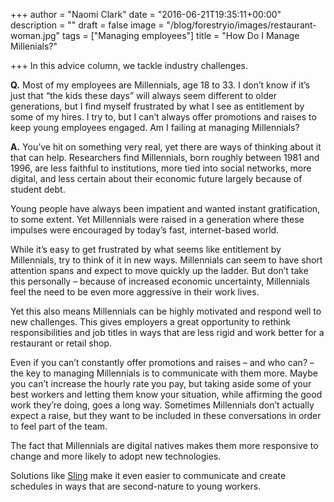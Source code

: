 +++
author = "Naomi Clark"
date = "2016-06-21T19:35:11+00:00"
description = ""
draft = false
image = "/blog/forestryio/images/restaurant-woman.jpg"
tags = ["Managing employees"]
title = "How Do I Manage Millenials?"

+++
In this advice column, we tackle industry challenges.

**Q.** Most of my employees are Millennials, age 18 to 33\. I don’t know if it’s just that “the kids these days” will always seem different to older generations, but I find myself frustrated by what I see as entitlement by some of my hires. I try to, but I can’t always offer promotions and raises to keep young employees engaged. Am I failing at managing Millennials?

**A.** You’ve hit on something very real, yet there are ways of thinking about it that can help. Researchers find Millennials, born roughly between 1981 and 1996, are less faithful to institutions, more tied into social networks, more digital, and less certain about their economic future largely because of student debt.

Young people have always been impatient and wanted instant gratification, to some extent. Yet Millennials were raised in a generation where these impulses were encouraged by today’s fast, internet-based world.

While it’s easy to get frustrated by what seems like entitlement by Millennials, try to think of it in new ways. Millennials can seem to have short attention spans and expect to move quickly up the ladder. But don’t take this personally – because of increased economic uncertainty, Millennials feel the need to be even more aggressive in their work lives.

Yet this also means Millennials can be highly motivated and respond well to new challenges. This gives employers a great opportunity to rethink responsibilities and job titles in ways that are less rigid and work better for a restaurant or retail shop.

Even if you can’t constantly offer promotions and raises – and who can? – the key to managing Millennials is to communicate with them more. Maybe you can’t increase the hourly rate you pay, but taking aside some of your best workers and letting them know your situation, while affirming the good work they’re doing, goes a long way. Sometimes Millennials don’t actually expect a raise, but they want to be included in these conversations in order to feel part of the team.

The fact that Millennials are digital natives makes them more responsive to change and more likely to adopt new technologies.

Solutions like [Sling](https://getsling.com) make it even easier to communicate and create schedules in ways that are second-nature to young workers.